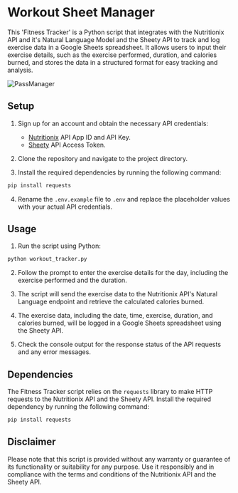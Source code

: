 # Workout Sheet Manager

This 'Fitness Tracker' is a Python script that integrates with the Nutritionix API and it's Natural Language Model and the Sheety API to track and log exercise data in a Google Sheets spreadsheet. It allows users to input their exercise details, such as the exercise performed, duration, and calories burned, and stores the data in a structured format for easy tracking and analysis.

![PassManager](https://github.com/ahskur/100_Days_of_Code/assets/63268217/cab04048-8693-4c36-ac89-f6274494fd44)


## Setup

1. Sign up for an account and obtain the necessary API credentials:
   - [Nutritionix](https://www.nutritionix.com/business/api) API App ID and API Key.
   - [Sheety](https://sheety.co/) API Access Token.

2. Clone the repository and navigate to the project directory.

3. Install the required dependencies by running the following command:

```bash
pip install requests
```

4. Rename the `.env.example` file to `.env` and replace the placeholder values with your actual API credentials.

## Usage

1. Run the script using Python:

```bash
python workout_tracker.py
```

2. Follow the prompt to enter the exercise details for the day, including the exercise performed and the duration.

3. The script will send the exercise data to the Nutritionix API's Natural Language endpoint and retrieve the calculated calories burned.

4. The exercise data, including the date, time, exercise, duration, and calories burned, will be logged in a Google Sheets spreadsheet using the Sheety API.

5. Check the console output for the response status of the API requests and any error messages.

## Dependencies

The Fitness Tracker script relies on the `requests` library to make HTTP requests to the Nutritionix API and the Sheety API. Install the required dependency by running the following command:

```bash
pip install requests
```

## Disclaimer

Please note that this script is provided without any warranty or guarantee of its functionality or suitability for any purpose. Use it responsibly and in compliance with the terms and conditions of the Nutritionix API and the Sheety API.
